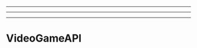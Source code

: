 -----------
----------------------------------------------------------------------------------------------------
-------------------------------------------------------
# VideoGameAPI
